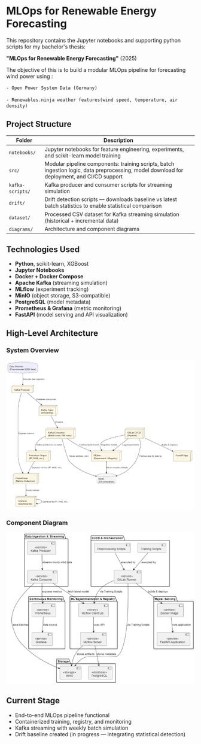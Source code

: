 # MLOps for Renewable Energy Forecasting

This repository contains the Jupyter notebooks and supporting python scripts for my bachelor's thesis:

**"MLOps for Renewable Energy Forecasting"** (2025)

The objective of this is to build a modular MLOps pipeline for forecasting wind power using :

    - Open Power System Data (Germany)

    - Renewables.ninja weather features(wind speed, temperature, air density)

## Project Structure

| Folder | Description |
|--------|-------------|
| `notebooks/` | Jupyter notebooks for feature engineering, experiments, and scikit-learn model training |
| `src/` | Modular pipeline components: training scripts, batch ingestion logic, data preprocessing, model download for deployment, and CI/CD support |
| `kafka-scripts/` | Kafka producer and consumer scripts for streaming simulation |
| `drift/` | Drift detection scripts — downloads baseline vs latest batch statistics to enable statistical comparison |
| `dataset/` | Processed CSV dataset for Kafka streaming simulation (historical + incremental data) |
| `diagrams/` | Architecture and component diagrams |


## Technologies Used

- **Python**, scikit-learn, XGBoost
- **Jupyter Notebooks**
- **Docker + Docker Compose**
- **Apache Kafka** (streaming simulation)
- **MLflow** (experiment tracking)
- **MinIO** (object storage, S3-compatible)
- **PostgreSQL** (model metadata)
- **Prometheus & Grafana** (metric monitoring)
- **FastAPI** (model serving and API visualization)


## High-Level Architecture
### System Overview
![High-Level Architecture](diagrams/high_level_overview_architecture.png)

### Component Diagram
![Component Diagram](diagrams/component_diagram_pipeline.png)



## Current Stage

- End-to-end MLOps pipeline functional
- Containerized training, registry, and monitoring
- Kafka streaming with weekly batch simulation
- Drift baseline created (in progress — integrating statistical detection)